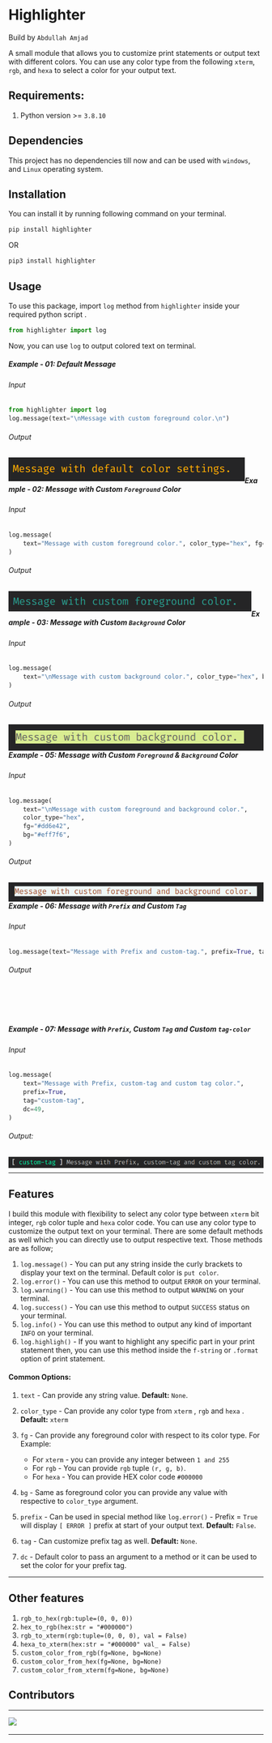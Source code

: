 # Highlighter  

Build by `Abdullah Amjad` 

A small module that allows you to customize print statements or output text with different colors. You can use any color type from the following `xterm`, `rgb`, and `hexa` to select a color for your output text. 

## Requirements: 
1. Python version >= `3.8.10`

## Dependencies
This project has no dependencies till now and can be used with `windows`, and `Linux` operating system. 

## Installation
You can install it by running following command on your terminal.
~~~bash
pip install highlighter
~~~
OR 
~~~bash
pip3 install highlighter
~~~

## Usage

To use this package, import `log` method from `highlighter` inside your required python script .

~~~python
from highlighter import log
~~~

Now, you can use `log` to output colored text on terminal. 

##### Example - 01: Default Message

###### Input

~~~python
from highlighter import log
log.message(text="\nMessage with custom foreground color.\n")
~~~

###### Output

<img src="https://raw.githubusercontent.com/createwithabd/highlighter/master/images/default_msg.png" alt="default" align="left" />

<br>

##### Example - 02: Message with Custom `Foreground` Color

###### Input

~~~python 
log.message(
    text="Message with custom foreground color.", color_type="hex", fg="#2a9d8f"
)
~~~

###### Output

<img src="https://raw.githubusercontent.com/createwithabd/highlighter/master/images/custom_fg.png" alt="custom-fg" align="left" />

<br>

##### Example - 03: Message with Custom `Background` Color

###### Input

~~~python
log.message(
    text="\nMessage with custom background color.", color_type="hex", bg="#d9ed92"
)
~~~

###### Output

<img src="https://raw.githubusercontent.com/createwithabd/highlighter/master/images/custom_bg.png" alt="custom-bg" align="left" />

<br>

##### Example - 05: Message with Custom `Foreground` & `Background` Color 

###### Input

~~~python
log.message(
    text="\nMessage with custom foreground and background color.",
    color_type="hex",
    fg="#dd6e42",
    bg="#eff7f6",
)
~~~

###### Output

<img src="https://raw.githubusercontent.com/createwithabd/highlighter/master/images/custom_fg_bg.png" alt="custom-bg-fg" align="left" />

<br>

##### Example - 06: Message with `Prefix` and Custom `Tag`

###### Input

~~~python 
log.message(text="Message with Prefix and custom-tag.", prefix=True, tag="custom-tag")
~~~

###### Output

![]()

<br>

##### Example - 07: Message with `Prefix`, Custom `Tag` and Custom `tag-color`

###### Input

~~~python 
log.message(
    text="Message with Prefix, custom-tag and custom tag color.",
    prefix=True,
    tag="custom-tag",
    dc=49,
)
~~~

###### Output: 

<img src="https://raw.githubusercontent.com/createwithabd/highlighter/master/images/custom_tag_color.png" align="left" />



<br>

------

## Features 

I build this module with flexibility to select any color type between `xterm` bit integer, `rgb` color tuple and `hexa` color code. You can use any color type to customize the output text on your terminal. There are some default methods as well which you can directly use to output respective text. Those methods are as follow; 

1. `log.message()` - You can put any string inside the curly brackets to display your text on the terminal. Default color is `put color`. 
2. `log.error()` - You can use this method to output `ERROR` on your terminal. 
3. `log.warning()` - You can use this method to output `WARNING` on your terminal. 
4. `log.success()` - You can use this method to output `SUCCESS` status on your terminal. 
5. `log.info()` - You can use this method to output any kind of important `INFO` on your terminal. 
6. `log.highligh()` - If you want to highlight any specific part in your print statement then, you can use this method inside the `f-string` or `.format` option of print statement.  



#### Common Options: 
1. `text` - Can provide any string value. **Default:** `None`. 
2. `color_type` - Can provide any color type from `xterm` , `rgb` and `hexa` . **Default:** `xterm`
3. `fg` - Can provide any foreground color with respect to its color type. For Example: 
   - For `xterm` - you can provide any integer between `1 and 255`
   - For `rgb` - You can provide `rgb` tuple `(r, g, b)`. 
   - For `hexa` - You can provide HEX color code `#000000`

4. `bg` - Same as foreground color you can provide any value with respective to `color_type` argument. 
5. `prefix` - Can be used in special method like `log.error()` - Prefix = `True` will display `[ ERROR ]` prefix at start of your output text. **Default:** `False`. 
6. `tag` - Can customize prefix tag as well. **Default:** `None`. 
7. `dc` - Default color to pass an argument to a method or it can be used to set the color for your prefix tag. 



------
## Other features 

1. `rgb_to_hex(rgb:tuple=(0, 0, 0))` 
2. `hex_to_rgb(hex:str = "#000000")` 
3. `rgb_to_xterm(rgb:tuple=(0, 0, 0), val = False)`
4. `hexa_to_xterm(hex:str = "#000000" val_ = False)`
5. `custom_color_from_rgb(fg=None, bg=None)`
6. `custom_color_from_hex(fg=None, bg=None)`
7. `custom_color_from_xterm(fg=None, bg=None)`



## Contributors
----
<div class='set' > 
    <a href="https://github.com/createwithabd/highlighter/graphs/contributors">
    <img src="https://contrib.rocks/image?repo=createwithabd/highlighter" />
    </a>
</div>

------



